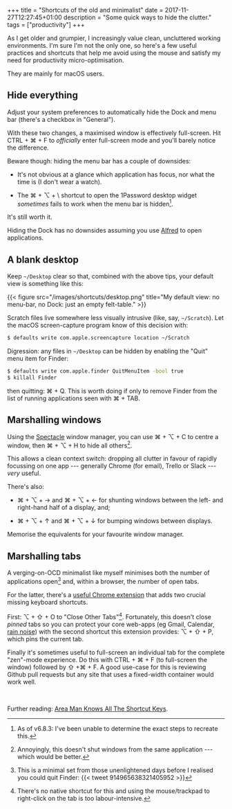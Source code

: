 +++
title = "Shortcuts of the old and minimalist"
date = 2017-11-27T12:27:45+01:00
description = "Some quick ways to hide the clutter."
tags = ["productivity"]
+++

As I get older and grumpier, I increasingly value clean, uncluttered working environments.
I'm sure I'm not the only one, so here's a few useful practices and shortcuts that help me avoid
using the mouse and satisfy my need for productivity micro-optimisation. 

They are mainly for macOS users.


## Hide everything

Adjust your system preferences to automatically hide the Dock and
menu bar (there's a checkbox in "General"). 

With these two changes, a maximised
window is effectively full-screen. Hit 
<span class="keys">CTRL</span>&nbsp;+&nbsp;<span class="keys">⌘</span>&nbsp;+&nbsp;<span class="keys">F</span> 
to _officially_ enter full-screen mode and you'll barely notice the difference.

Beware though: hiding the menu bar has a couple of downsides:

- It's not obvious at a glance which application has focus, nor what the time is (I don't wear a watch). 

- The 
  <span class="keys">⌘</span>&nbsp;+&nbsp;<span class="keys">⌥</span>&nbsp;+&nbsp;<span class="keys">\\</span> shortcut to open the 1Password 
  desktop widget _sometimes_ fails to work when the menu bar is hidden[^1password].

[^1password]: As of v6.8.3: I've been unable to determine the exact steps to recreate this.

It's still worth it.

Hiding the Dock has no downsides assuming you use [Alfred](https://www.alfredapp.com/) to open
applications.


## A blank desktop

Keep `~/Desktop` clear so that, combined with the above tips, your default view
is something like this:

{{< figure src="/images/shortcuts/desktop.png" title="My default view: no menu-bar, no Dock: just an empty felt-table." >}}

Scratch files live somewhere less visually intrusive (like, say, `~/Scratch`). Let the
macOS screen-capture program know of this decision with:

```bash
$ defaults write com.apple.screencapture location ~/Scratch
```

Digression: any files in `~/Desktop` can be hidden by enabling the "Quit" menu item for Finder:

```bash
$ defaults write com.apple.finder QuitMenuItem -bool true
$ killall Finder
```

then quitting: <span class="keys">⌘</span>&nbsp;+&nbsp;<span
class="keys">Q</span>. This is worth doing if only to remove Finder from the
list of running applications seen with <span class="keys">⌘</span>&nbsp;+&nbsp;<span class="keys">TAB</span>.


## Marshalling windows

Using the [Spectacle](https://www.spectacleapp.com/) window manager, you can
use
<span class="keys">⌘</span>&nbsp;+&nbsp;<span class="keys">⌥</span>&nbsp;+&nbsp;<span class="keys">C</span> 
to centre a window,
then 
<span class="keys">⌘</span>&nbsp;+&nbsp;<span class="keys">⌥</span>&nbsp;+&nbsp;<span class="keys">H</span>
to hide all others[^butnotappwindows].

[^butnotappwindows]: Annoyingly, this doesn't shut windows from the same
    application --- which would be better. 

This allows a clean context switch: dropping all clutter in favour of rapidly
focussing on one app --- generally Chrome (for email), Trello or Slack --- 
_very_ useful.

There's also: 

- <span class="keys">⌘</span>&nbsp;+&nbsp;<span class="keys">⌥</span>&nbsp;+&nbsp;<span class="keys">→</span> 
  and
  <span class="keys">⌘</span>&nbsp;+&nbsp;<span class="keys">⌥</span>&nbsp;+&nbsp;<span class="keys">←</span> for
  shunting windows between the left- and right-hand half of a display, and;

- <span class="keys">⌘</span>&nbsp;+&nbsp;<span class="keys">⌥</span>&nbsp;+&nbsp;<span class="keys">↑</span> 
  and
  <span class="keys">⌘</span>&nbsp;+&nbsp;<span class="keys">⌥</span>&nbsp;+&nbsp;<span class="keys">↓</span> for
  bumping windows between displays.

Memorise the equivalents for your favourite window manager.


## Marshalling tabs

A verging-on-OCD minimalist like myself minimises both the number of
applications open[^applications] and, within a browser, the number of open tabs.

[^applications]: This is a minimal set from those unenlightened days before I realised
    you could quit Finder: {{< tweet 914965638321405952 >}}

For the latter, there's a [useful Chrome extension](https://chrome.google.com/webstore/detail/keyboard-shortcuts-to-clo/dkoadhojigekhckndaehenfbhcgfeepl/reviews?hl=en)
that adds two crucial missing keyboard shortcuts.

First: <span class="keys">⌥</span>&nbsp;+&nbsp;<span class="keys">⇧</span>&nbsp;+&nbsp;<span class="keys">O</span>
to "Close Other Tabs"[^chrometabs]. 
Fortunately, this doesn't close _pinned_ tabs so you can protect your
core web-apps (eg Gmail, Calendar, [rain noise](https://rain.today)) with
the second shortcut this extension provides:
<span class="keys">⌥</span>&nbsp;+&nbsp;<span class="keys">⇧</span>&nbsp;+&nbsp;<span class="keys">P</span>, which pins the current tab.

[^chrometabs]: There's no native shortcut for this and using the mouse/trackpad to
    right-click on the tab is too labour-intensive.

Finally it's sometimes useful to full-screen an individual tab for the complete
"zen"-mode experience. Do this with
<span class="keys">CTRL</span>&nbsp;+&nbsp;<span class="keys">⌘</span>&nbsp;+&nbsp;<span class="keys">F</span>
(to full-screen the window) followed by
<span class="keys">⇧</span>&nbsp;+<span class="keys">⌘</span>&nbsp;+&nbsp;<span class="keys">F</span>.
A good use-case for this is reviewing Github pull requests but any site that
uses a fixed-width container would work well.

<br/>

Further reading: [Area Man Knows All The Shortcut Keys](https://www.theonion.com/area-man-knows-all-the-shortcut-keys-1819566989).
 

